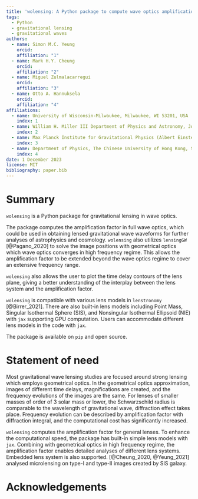```yaml
---
title: 'wolensing: A Python package to compute wave optics amplification factor for gravitational wave'
tags:
  - Python
  - gravitational lensing
  - gravitational waves
authors:
  - name: Simon M.C. Yeung
    orcid: 
    affiliation: "1"
  - name: Mark H.Y. Cheung
    orcid: 
    affiliation: "2"
  - name: Miguel Zulmalacarregui
    orcid: 
    affiliation: "3"
  - name: Otto A. Hannuksela
    orcid: 
    affiliation: "4"
affiliations:
  - name: University of Wisconsin-Milwaukee, Milwaukee, WI 53201, USA
    index: 1
  - name: William H. Miller III Department of Physics and Astronomy, Johns Hopkins University, 3400 North Charles Street, Baltimore, Maryland, 21218, USA
    index: 2
  - name: Max Planck Institute for Gravitational Physics (Albert Einstein Institute), Am Muhlenburg 1, D-14476 Potsdam-Golm, Germany
    index: 3
  - name: Department of Physics, The Chinese University of Hong Kong, Shatin, N.T., Hong Kong
    index: 4
date: 1 December 2023
license: MIT
bibliography: paper.bib
---
```


# Summary

`wolensing` is a Python package for gravitational lensing in wave optics. 

The package computes the amplification factor in full wave optics, which could be used in obtaining lensed gravitational wave waveforms for further analyses of astrophysics and cosmology.  `wolensing`  also utilizes `lensingGW` [@Pagano_2020] to solve the image positions with geometrical optics which wave optics converges in high frequency regime. This allows the amplification factor to be extended beyond the wave optics regime to cover an extensive frequency range. 

`wolensing` also allows the user to plot the time delay contours of the lens plane, giving a better understanding of the interplay between the lens system and the amplification factor. 

`wolensing` is compatible with various lens models in `lenstronomy` [@Birrer_2021]. There are also built-in lens models including Point Mass, Singular Isothermal Sphere (SIS), and Nonsingular Isothermal Ellipsoid (NIE) with `jax` supporting GPU computation. Users can accommodate different lens models in the code with `jax`.

The package is available on `pip` and open source.  


# Statement of need

Most gravitational wave lensing studies are focused around strong lensing which employs geometrical optics. In the geometrical optics approximation, images of different time delays, magnifications are created, and the frequency evolutions of the images are the same. For lenses of smaller masses of order of 3 solar mass or lower, the Schwarzschild radius is comparable to the wavelength of gravitational wave, diffraction effect takes place. Frequency evolution can be described by amplification factor with diffraction integral, and the computational cost has significantly increased. 

`wolensing` computes the amplification factor for general lenses. To enhance the computational speed, the package has built-in simple lens models with `jax`. Combining with geometrical optics in high frequency regime, the amplification factor enables detailed analyses of different lens systems. Embedded lens system is also supported. [@Cheung_2020, @Yeung_2021] analysed microlensing on type-I and type-II images created by SIS galaxy.

# Acknowledgements

